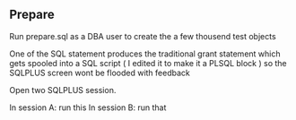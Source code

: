 ## Prepare

Run prepare.sql as a DBA user to create the a few thousend test objects 

One of the SQL statement produces the traditional grant statement which gets spooled into a SQL script ( I edited it to make it a PLSQL block ) so the SQLPLUS screen wont be flooded with feedback

Open two SQLPLUS session.

In session A: run this
In session B: run that
